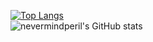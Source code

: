 
[![Top Langs](https://github-readme-stats.vercel.app/api/top-langs/?username=nevermindperil&theme=radical&layout=compact&)](https://github.com/nevermindperil/github-readme-stats)  
![nevermindperil's GitHub stats](https://github-readme-stats.vercel.app/api?username=nevermindperil&theme=radical&show_icons=true)

